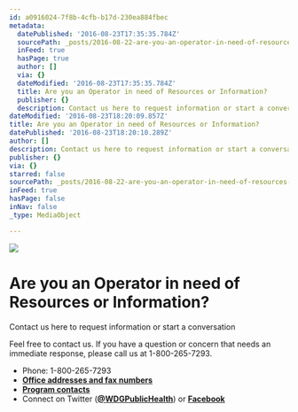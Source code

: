 ```yaml
---
id: a0916024-7f8b-4cfb-b17d-230ea884fbec
metadata:
  datePublished: '2016-08-23T17:35:35.784Z'
  sourcePath: _posts/2016-08-22-are-you-an-operator-in-need-of-resources-or-information.md
  inFeed: true
  hasPage: true
  author: []
  via: {}
  dateModified: '2016-08-23T17:35:35.784Z'
  title: Are you an Operator in need of Resources or Information?
  publisher: {}
  description: Contact us here to request information or start a conversation
dateModified: '2016-08-23T18:20:09.857Z'
title: Are you an Operator in need of Resources or Information?
datePublished: '2016-08-23T18:20:10.289Z'
author: []
description: Contact us here to request information or start a conversation
publisher: {}
via: {}
starred: false
sourcePath: _posts/2016-08-22-are-you-an-operator-in-need-of-resources-or-information.md
inFeed: true
hasPage: false
inNav: false
_type: MediaObject

---
```

![](https://the-grid-user-content.s3-us-west-2.amazonaws.com/764f48bc-0baf-42de-b2cd-7aa691ba72c3.jpg)

# Are you an Operator in need of Resources or Information?

Contact us here to request information or start a conversation

Feel free to contact us. If you have a question or concern that needs an immediate response, please call us at 1-800-265-7293\.

* Phone: 1-800-265-7293
* **[Office addresses and fax numbers][0]**
* **[Program contacts][1]**
* Connect on Twitter (**[@WDGPublicHealth][2]**) or **[Facebook][3]**

[0]: https://www.wdgpublichealth.ca/?q=node/161
[1]: https://www.wdgpublichealth.ca/?q=programs
[2]: http://twitter.com/wdgpublichealth
[3]: http://www.facebook.com/wdgpublichealth